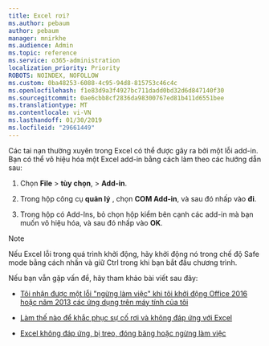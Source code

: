 ```yaml
---
title: Excel rơi?
ms.author: pebaum
author: pebaum
manager: mnirkhe
ms.audience: Admin
ms.topic: reference
ms.service: o365-administration
localization_priority: Priority
ROBOTS: NOINDEX, NOFOLLOW
ms.custom: 0ba48253-6088-4c95-94d8-815753c46c4c
ms.openlocfilehash: f1e83d9a3f4927bc711dadd0bd32d6d847140f30
ms.sourcegitcommit: 0ae6cbb8cf2836da98300767ed81b411d6551bee
ms.translationtype: MT
ms.contentlocale: vi-VN
ms.lasthandoff: 01/30/2019
ms.locfileid: "29661449"
---
```

Các tai nạn thường xuyên trong Excel có thể được gây ra bởi một lỗi add-in. Bạn có thể vô hiệu hóa một Excel add-in bằng cách làm theo các hướng dẫn sau:
  
1. Chọn **File** \> **tùy chọn**, \> **Add-in**.
    
2. Trong hộp công cụ **quản lý** , chọn **COM Add-in**, và sau đó nhấp vào **đi**.
    
3. Trong hộp có Add-Ins, bỏ chọn hộp kiểm bên cạnh các add-in mà bạn muốn vô hiệu hóa, và sau đó nhấp vào **OK**.
    
> [!NOTE]
> Nếu Excel lỗi trong quá trình khởi động, hãy khởi động nó trong chế độ Safe mode bằng cách nhấn và giữ Ctrl trong khi bạn bắt đầu chương trình. 
  
Nếu bạn vẫn gặp vấn đề, hãy tham khảo bài viết sau đây:
  
- [Tôi nhận được một lỗi "ngừng làm việc" khi tôi khởi động Office 2016 hoặc năm 2013 các ứng dụng trên máy tính của tôi](https://support.office.com/article/52bd7985-4e99-4a35-84c8-2d9b8301a2fa.aspx)
    
- [Làm thế nào để khắc phục sự cố rơi và không đáp ứng với Excel](https://support.microsoft.com/help/2758592/how-to-troubleshoot-crashing-and-not-responding-issues-with-excel)
    
- [Excel không đáp ứng, bị treo, đóng băng hoặc ngừng làm việc](https://support.office.com/article/37e7d3c9-9e84-40bf-a805-4ca6853a1ff4.aspx)
    
